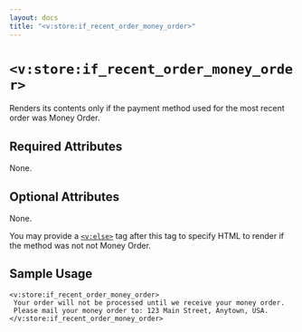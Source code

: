 ```yaml
---
layout: docs
title: "<v:store:if_recent_order_money_order>"
---
```


# `<v:store:if_recent_order_money_order>`

Renders its contents only if the payment method used for the most recent
order was Money Order.

## Required Attributes

None.

## Optional Attributes

None.

You may provide a [`<v:else>`](#v_else) tag after this tag to specify
HTML to render if the method was not not Money Order.

## Sample Usage

    <v:store:if_recent_order_money_order>
     Your order will not be processed until we receive your money order.  
     Please mail your money order to: 123 Main Street, Anytown, USA.
    </v:store:if_recent_order_money_order>
